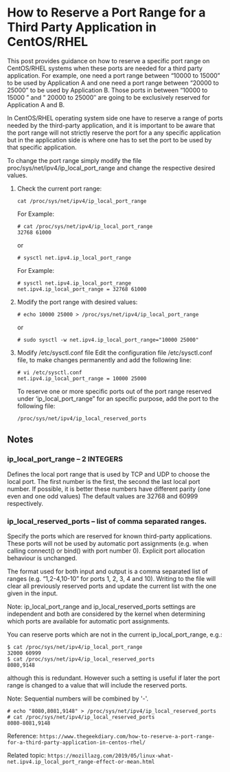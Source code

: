 # How to Reserve a Port Range for a Third Party Application in CentOS/RHEL

This post provides guidance on how to reserve a specific port range on CentOS/RHEL systems when these ports are needed for a third party application. For example, one need a port range between “10000 to 15000” to be used by Application A and one need a port range between “20000 to 25000” to be used by Application B. Those ports in between “10000 to 15000 ” and ” 20000 to 25000″ are going to be exclusively reserved for Application A and B.

In CentOS/RHEL operating system side one have to reserve a range of ports needed by the third-party application, and it is important to be aware that the port range will not strictly reserve the port for a any specific application but in the application side is where one has to set the port to be used by that specific application.

To change the port range simply modify the file proc/sys/net/ipv4/ip_local_port_range and change the respective desired values.

1. Check the current port range:

    `cat /proc/sys/net/ipv4/ip_local_port_range`

    For Example:

    ```shell script
    # cat /proc/sys/net/ipv4/ip_local_port_range
    32768 61000
    ```

    or

    `# sysctl net.ipv4.ip_local_port_range`

    For Example:

    ```shell script
    # sysctl net.ipv4.ip_local_port_range
    net.ipv4.ip_local_port_range = 32768 61000
    ```

2. Modify the port range with desired values:

    `# echo 10000 25000 > /proc/sys/net/ipv4/ip_local_port_range`

    or

    `# sudo sysctl -w net.ipv4.ip_local_port_range="10000 25000"`

3. Modify /etc/sysctl.conf file
    Edit the configuration file /etc/sysctl.conf file, to make changes permanently and add the following line:

    ```shell script
    # vi /etc/sysctl.conf
    net.ipv4.ip_local_port_range = 10000 25000
    ```

    To reserve one or more specific ports out of the port range reserved under ‘ip_local_port_range” for an specific purpose, add the port to the following file:

    `/proc/sys/net/ipv4/ip_local_reserved_ports`

## Notes

### ip_local_port_range – 2 INTEGERS

Defines the local port range that is used by TCP and UDP to choose the local port. The first number is the first, the second the last local port number. If possible, it is better these numbers have different parity (one even and one odd values) The default values are 32768 and 60999 respectively.

### ip_local_reserved_ports – list of comma separated ranges.

Specify the ports which are reserved for known third-party applications. These ports will not be used by automatic port assignments (e.g. when calling connect() or bind() with port number 0). Explicit port allocation behaviour is unchanged.

The format used for both input and output is a comma separated list of ranges (e.g. “1,2-4,10-10” for ports 1, 2, 3, 4 and 10). Writing to the file will clear all previously reserved ports and update the current list with the one given in the input.

Note: ip_local_port_range and ip_local_reserved_ports settings are independent and both are considered by the kernel when determining which ports are available for automatic port assignments.

You can reserve ports which are not in the current ip_local_port_range, e.g.:

```shell script
$ cat /proc/sys/net/ipv4/ip_local_port_range
32000 60999
$ cat /proc/sys/net/ipv4/ip_local_reserved_ports
8080,9148
```

although this is redundant. However such a setting is useful if later the port range is changed to a value that will include the reserved ports.

Note: Sequential numbers will be combined by '-'.

```shell script
# echo "8080,8081,9148" > /proc/sys/net/ipv4/ip_local_reserved_ports
# cat /proc/sys/net/ipv4/ip_local_reserved_ports
8080-8081,9148
```

Reference: `https://www.thegeekdiary.com/how-to-reserve-a-port-range-for-a-third-party-application-in-centos-rhel/`

Related topic: `https://mozillazg.com/2019/05/linux-what-net.ipv4.ip_local_port_range-effect-or-mean.html`
